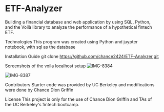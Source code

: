 # ETF-Analyzer

Building a financial database and web application by using SQL, Python, and the Voilà library to analyze the performance of a hypothetical fintech ETF.

Technologies This program was created using Python and juypter notebook, with sql as the database

Installation Guide git clone https://github.com/chance2424/ETF-Analyzer.git

Screenshots of the voila localhost setup
![IMG-8384](https://user-images.githubusercontent.com/98496369/168485489-22d4c98c-eefb-4c95-8d85-79f2e6da173b.jpg)

![IMG-8387](https://user-images.githubusercontent.com/98496369/168485546-87c79266-ef61-472a-9631-b7b335873256.jpg)




Contributors Starter code was provided by UC Berkeley and modifications were done by Chance Dion Griffin

License This project is only for the use of Chance Dion Griffin and TAs of the UC Berkeley's fintech bootcamp.
